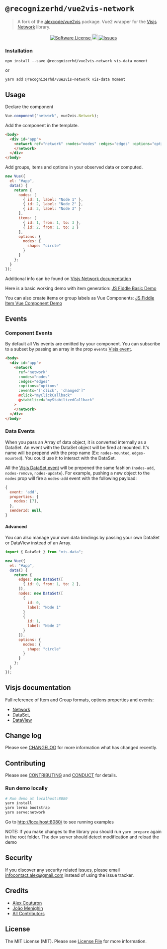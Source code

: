 # `@recognizerhd/vue2vis-network`

> A fork of the <a href="https://www.npmjs.com/package/%40vue2vis%2Fnetwork">alexcode/vue2vis</a> package.
> Vue2 wrapper for the <a href="https://github.com/visjs/vis-network">Visjs Network</a> library.

<!--<p align="center">-->
<!--  <a href="https://travis-ci.com/alexcode/vue2vis">-->
<!--    <img src="https://travis-ci.com/alexcode/vue2vis.svg?branch=master" alt="Build Status" />-->
<!--  </a>-->
<!--  <a href="LICENSE">-->
<!--    <img src="https://img.shields.io/badge/license-MIT-brightgreen.svg?" alt="Software License" />-->
<!--  </a>-->
<!--  <a href="https://badge.fury.io/js/%40vue2vis%2Fnetwork">-->
<!--    <img src="https://badge.fury.io/js/%40vue2vis%2Fnetwork.svg" alt="npm version" height="18">-->
<!--  </a>-->
<!--  <a href="https://github.com/alexcode/vue2vis/issues">-->
<!--    <img src="https://img.shields.io/github/issues/alexcode/vue2vis.svg?" alt="Issues" />-->
<!--  </a>-->
<!--</p>-->

<p align="center">
<!--  <a href="https://travis-ci.com/alexcode/vue2vis">-->
<!--    <img src="https://travis-ci.com/alexcode/vue2vis.svg?branch=master" alt="Build Status" />-->
<!--  </a>-->
  <a href="LICENSE">
    <img src="https://img.shields.io/badge/license-MIT-brightgreen.svg?" alt="Software License" />
  </a>
  <a href="https://badge.fury.io/js/%40recognizerhd%2Fvue2vis-network">
    <img src="https://badge.fury.io/js/%40recognizerhd%2Fvue2vis-network.svg" alt="npm version" height="18">
  </a>
  <a href="https://github.com/recognizerhd/vue2vis/issues">
    <img src="https://img.shields.io/github/issues/recognizerhd/vue2vis.svg?" alt="Issues" />
  </a>
</p>

### Installation

```
npm install --save @recognizerhd/vue2vis-network vis-data moment
```

or

```
yarn add @recognizerhd/vue2vis-network vis-data moment
```

## Usage

Declare the component

```javascript
Vue.component("network", vue2vis.Network);
```

Add the component in the template.

```html
<body>
  <div id="app">
    <network ref="network" :nodes="nodes" :edges="edges" :options="options">
    </network>
  </div>
</body>
```

Add groups, items and options in your observed data or computed.

```javascript
new Vue({
  el: "#app",
  data() {
    return {
      nodes: [
        { id: 1, label: "Node 1" },
        { id: 2, label: "Node 2" },
        { id: 3, label: "Node 3" }
      ],
      items: [
        { id: 1, from: 1, to: 3 },
        { id: 2, from: 1, to: 2 }
      ],
      options: {
        nodes: {
          shape: "circle"
        }
      }
    };
  }
});
```

Additional info can be found on [Visjs Network documentation](https://visjs.github.io/vis-network/docs/network/)

Here is a basic working demo with item generation:
[JS Fiddle Basic Demo](https://jsfiddle.net/alexkodo/ejdut8fm/)

You can also create items or group labels as Vue Components:
[JS Fiddle Item Vue Component Demo](https://jsfiddle.net/alexkodo/n978c58d/)

## Events

### Component Events

By default all Vis events are emitted by your component. You can subscribe to a subset by passing an array in the prop `events` [Visjs event](https://visjs.github.io/vis-network/docs/timeline/#Events).

```html
<body>
  <div id="app">
    <network
      ref="network"
      :nodes="nodes"
      :edges="edges"
      :options="options"
      :events="['click', 'changed']"
      @click="myClickCallback"
      @stabilized="myStabilizedCallback"
    >
    </network>
  </div>
</body>
```

### Data Events

When you pass an Array of data object, it is converted internally as a DataSet.
An event with the DataSet object will be fired at mounted. It's name will be prepend with the prop name (Ex: `nodes-mounted`, `edges-mounted`). You could use it to interact with the DataSet.

All the [Visjs DataSet event](https://visjs.github.io/vis-data/data/dataset.html#Events) will be prepened the same fashion (`nodes-add`, `nodes-remove`, `nodes-update`). For example, pushing a new object to the `nodes` prop will fire a `nodes-add` event with the following payload:

```javascript
{
  event: 'add',
  properties: {
    nodes: [7],
  },
  senderId: null,
}
```

#### Advanced

You can also manage your own data bindings by passing your own DataSet or DataView instead of an Array.

```javascript
import { DataSet } from "vis-data";

new Vue({
  el: "#app",
  data() {
    return {
      edges: new DataSet([
        { id: 0, from: 1, to: 2 },
      ]),
      nodes: new DataSet([
        {
          id: 0,
          label: "Node 1"
        }
        {
          id: 1,
          label: "Node 2"
        }
      ]),
      options: {
        nodes: {
          shape: "circle"
        }
      }
    };
  }
});
```

## Visjs documentation

Full reference of Item and Group formats, options properties and events:

- [Network](http://visjs.org/docs/network)
- [DataSet](https://visjs.github.io/vis-data/data/dataset),
- [DataView](https://visjs.github.io/vis-data/data/dataview)

## Change log

Please see [CHANGELOG](CHANGELOG.md) for more information what has changed recently.

## Contributing

Please see [CONTRIBUTING](CONTRIBUTING.md) and [CONDUCT](CONDUCT.md) for details.

### Run demo locally

```bash
# Run demo at localhost:8080
yarn install
yarn lerna bootstrap
yarn serve:network
```

Go to <http://localhost:8080/> to see running examples

NOTE: If you make changes to the library you should run `yarn prepare` again in the root folder.
The dev server should detect modification and reload the demo

## Security

If you discover any security related issues, please email infocontact.alex@gmail.com instead of using the issue tracker.

## Credits

- [Alex Couturon][link-author]
- [João Menighin](https://github.com/Menighin)
- [All Contributors][link-contributors]

## License

The MIT License (MIT). Please see [License File](LICENSE.md) for more information.

[link-author]: https://github.com/alexcode
[link-contributors]: ../../contributors
